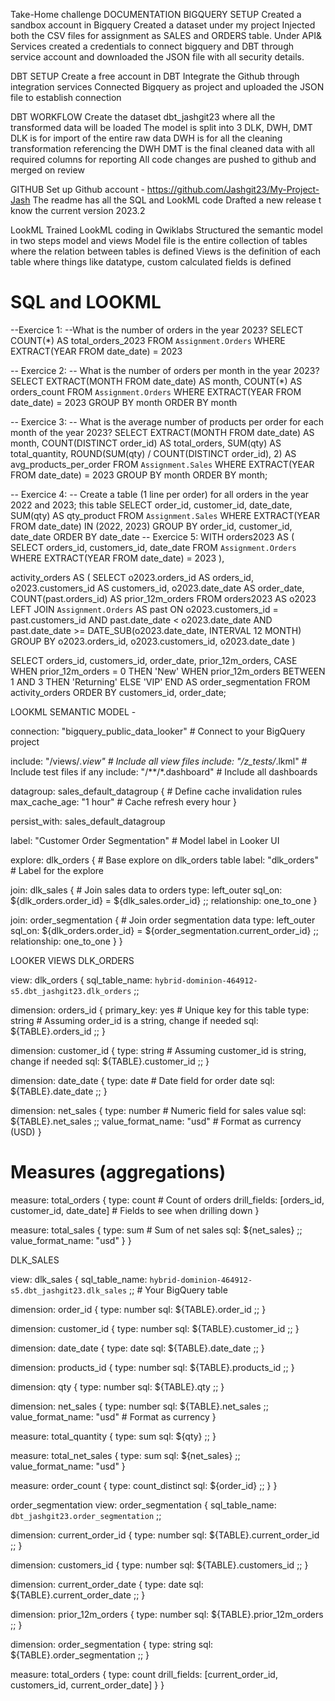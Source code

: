 Take-Home challenge
DOCUMENTATION
BIGQUERY SETUP
Created a sandbox account in Bigquery 
Created a dataset under my project
Injected both the CSV files for assignment as SALES and ORDERS table.
Under API& Services created a credentials  to connect bigquery and DBT through service account and downloaded the JSON file with all security details.

DBT SETUP
Create a free account in DBT
Integrate the Github through integration services
Connected Bigquery as project and uploaded the JSON file to establish connection

DBT WORKFLOW
Create the dataset dbt_jashgit23 where all the transformed data will be loaded
The model is split into 3 DLK, DWH, DMT
DLK is for import of the entire raw data
DWH is for all the cleaning transformation referencing the DWH
DMT is the final cleaned data with all required columns for reporting
All code changes are pushed to github and merged on review

GITHUB
Set up Github account -  https://github.com/Jashgit23/My-Project-Jash
The readme has all the SQL and LookML code
Drafted a new release t know the current version 2023.2


LookML
Trained LookML coding in Qwiklabs
Structured the semantic model in two steps model and views
Model file is the entire collection of tables where the relation between tables is defined
Views is the definition of each table where things like datatype, custom calculated fields is defined






# SQL and LOOKML

--Exercice 1:
--What is the number of orders in the year 2023?
SELECT COUNT(*) AS total_orders_2023
FROM `Assignment.Orders`
WHERE EXTRACT(YEAR FROM date_date) = 2023




-- Exercice 2:
-- What is the number of orders per month in the year 2023?
SELECT
  EXTRACT(MONTH FROM date_date) AS month,
  COUNT(*) AS orders_count
FROM `Assignment.Orders`
WHERE EXTRACT(YEAR FROM date_date) = 2023
GROUP BY month
ORDER BY month


-- Exercice 3:
-- What is the average number of products per order for each month of the year 2023?
SELECT
  EXTRACT(MONTH FROM date_date) AS month,
  COUNT(DISTINCT order_id) AS total_orders,
  SUM(qty) AS total_quantity,
  ROUND(SUM(qty) / COUNT(DISTINCT order_id), 2) AS avg_products_per_order
FROM `Assignment.Sales`
WHERE EXTRACT(YEAR FROM date_date) = 2023
GROUP BY month
ORDER BY month;




-- Exercice 4:
-- Create a table (1 line per order) for all orders in the year 2022 and 2023; this table
SELECT
  order_id,
  customer_id,
  date_date,
  SUM(qty) AS qty_product
FROM `Assignment.Sales`
WHERE EXTRACT(YEAR FROM date_date) IN (2022, 2023)
GROUP BY order_id, customer_id, date_date
ORDER BY date_date
-- Exercice 5:
WITH orders2023 AS (
  SELECT
    orders_id,
    customers_id,
    date_date
  FROM `Assignment.Orders`
  WHERE EXTRACT(YEAR FROM date_date) = 2023
),


activity_orders AS (
  SELECT
    o2023.orders_id AS orders_id,
    o2023.customers_id AS customers_id,
    o2023.date_date AS order_date,
    COUNT(past.orders_id) AS prior_12m_orders
  FROM orders2023 AS o2023
  LEFT JOIN `Assignment.Orders` AS past
    ON o2023.customers_id = past.customers_id
    AND past.date_date < o2023.date_date
    AND past.date_date >= DATE_SUB(o2023.date_date, INTERVAL 12 MONTH)
  GROUP BY o2023.orders_id, o2023.customers_id, o2023.date_date
)


SELECT
  orders_id,
  customers_id,
  order_date,
  prior_12m_orders,
  CASE
    WHEN prior_12m_orders = 0 THEN 'New'
    WHEN prior_12m_orders BETWEEN 1 AND 3 THEN 'Returning'
    ELSE 'VIP'
  END AS order_segmentation
FROM activity_orders
ORDER BY customers_id, order_date;









LOOKML SEMANTIC MODEL -

connection: "bigquery_public_data_looker"  # Connect to your BigQuery project

include: "/views/*.view"                    # Include all view files
include: "/z_tests/*.lkml"                  # Include test files if any
include: "/**/*.dashboard"                   # Include all dashboards

datagroup: sales_default_datagroup {        # Define cache invalidation rules
  max_cache_age: "1 hour"                    # Cache refresh every hour
}

persist_with: sales_default_datagroup        

label: "Customer Order Segmentation"         # Model label in Looker UI

explore: dlk_orders {                         # Base explore on dlk_orders table
  label: "dlk_orders"                         # Label for the explore

  join: dlk_sales {                           # Join sales data to orders
    type: left_outer
    sql_on: ${dlk_orders.order_id} = ${dlk_sales.order_id} ;;
    relationship: one_to_one
  }

  join: order_segmentation {                  # Join order segmentation data
    type: left_outer
    sql_on: ${dlk_orders.order_id} = ${order_segmentation.current_order_id} ;;
    relationship: one_to_one
  }
}




LOOKER VIEWS
DLK_ORDERS 

view: dlk_orders {
  sql_table_name: `hybrid-dominion-464912-s5.dbt_jashgit23.dlk_orders` ;;  
 
  dimension: orders_id {
    primary_key: yes                    # Unique key for this table
    type: string                       # Assuming order_id is a string, change if needed
    sql: ${TABLE}.orders_id ;;
  }

  dimension: customer_id {
    type: string                       # Assuming customer_id is string, change if needed
    sql: ${TABLE}.customer_id ;;
  }

  dimension: date_date {
    type: date                        # Date field for order date
    sql: ${TABLE}.date_date ;;
  }

  dimension: net_sales {
    type: number                      # Numeric field for sales value
    sql: ${TABLE}.net_sales ;;
    value_format_name: "usd"          # Format as currency (USD)
  }

  # Measures (aggregations)
  measure: total_orders {
    type: count                      # Count of orders
    drill_fields: [orders_id, customer_id, date_date]   # Fields to see when drilling down
  }

  measure: total_sales {
    type: sum                       # Sum of net sales
    sql: ${net_sales} ;;
    value_format_name: "usd"
  }
}

DLK_SALES


view: dlk_sales {
  sql_table_name: `hybrid-dominion-464912-s5.dbt_jashgit23.dlk_sales` ;;  # Your BigQuery table

  dimension: order_id {
    type: number
    sql: ${TABLE}.order_id ;;
  }

  dimension: customer_id {
    type: number
    sql: ${TABLE}.customer_id ;;
  }

  dimension: date_date {
    type: date
    sql: ${TABLE}.date_date ;;
  }

  dimension: products_id {
    type: number
    sql: ${TABLE}.products_id ;;
  }

  dimension: qty {
    type: number
    sql: ${TABLE}.qty ;;
  }

  dimension: net_sales {
    type: number
    sql: ${TABLE}.net_sales ;;
    value_format_name: "usd"  # Format as currency
  }

  measure: total_quantity {
    type: sum
    sql: ${qty} ;;
  }

  measure: total_net_sales {
    type: sum
    sql: ${net_sales} ;;
    value_format_name: "usd"
  }

  measure: order_count {
    type: count_distinct
    sql: ${order_id} ;;
  }
}

order_segmentation
view: order_segmentation {
  sql_table_name: `dbt_jashgit23.order_segmentation` ;;

  dimension: current_order_id {
    type: number
    sql: ${TABLE}.current_order_id ;;
  }

  dimension: customers_id {
    type: number
    sql: ${TABLE}.customers_id ;;
  }

  dimension: current_order_date {
    type: date
    sql: ${TABLE}.current_order_date ;;
  }

  dimension: prior_12m_orders {
    type: number
    sql: ${TABLE}.prior_12m_orders ;;
  }

  dimension: order_segmentation {
    type: string
    sql: ${TABLE}.order_segmentation ;;
  }

  measure: total_orders {
    type: count
    drill_fields: [current_order_id, customers_id, current_order_date]
  }
}


